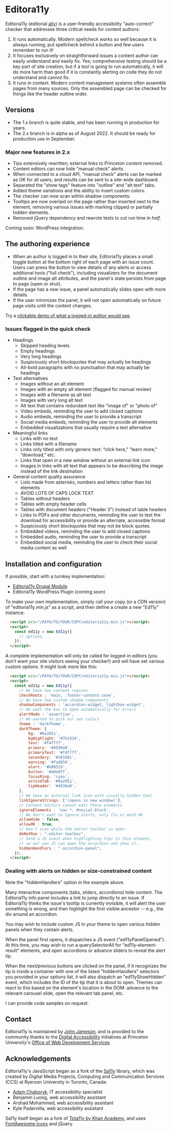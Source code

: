 # Editora11y

Editoria11y (editorial [ally](https://www.a11yproject.com/)) is a user-friendly accessibility "auto-correct" checker that addresses three critical needs for content authors:

1. It runs automatically. Modern spellcheck works so well because it is always running; put spellcheck behind a button and few users remember to run it!
1. It focuses exclusively on straightforward issues a content author can easily understand and easily fix. Yes; comprehensive testing should be a key part of site creation, but if a tool is going to run automatically, it will do more harm than good if it is constantly alerting on code they do not understand and cannot fix.
1. It runs in context. Modern content management systems often assemble pages from many sources. Only the assembled page can be checked for things like the header outline order.

## Versions

* The 1.x branch is quite stable, and has been running in production for years.
* The 2.x branch is in alpha as of August 2022. It should be ready for production use in September.

### Major new features in 2.x
* Tips extensively rewritten; external links to Princeton content removed.
* Content editors can now hide "manual check" alerts.
* When connected to a cloud API, "manual check" alerts can be marked as OK for all users, and results can be sent to a site-wide dashboard.
* Separated the "show tags" feature into "outline" and "alt text" tabs. 
* Added theme variations and the ability to insert custom colors.
* The checker can now scan within shadow components.
* Tooltips are now overlaid on the page rather than inserted next to the element, removing various issues with marking clipped or partially hidden elements.
* Removed jQuery dependency and rewrote tests to cut run time in *half*.

Coming soon: WordPress integration.

## The authoring experience
* When an author is logged in to their site, Editoria11y places a small toggle button at the bottom right of each page with an issue count. Users can press the button to view details of any alerts or access additional tools ("full check"), including visualizers for the document outline and image alt attributes, and the panel's state persists from page to page (open or shut).
* If the page has a *new* issue, a panel automatically slides open with more details.
* If the user minimizes the panel, it will not open automatically on future page visits until the content changes.

Try a [clickable demo of what a logged-in author would see](https://itmaybejj.github.io/editoria11y/).

### Issues flagged in the quick check
* Headings
  * Skipped heading levels
  * Empty headings
  * Very long headings
  * Suspiciously short blockquotes that may actually be headings
  * All-bold paragraphs with no punctuation that may actually be headings
* Text alternatives
  * Images without an alt element
  * Images with an empty alt element (flagged for manual review)
  * Images with a filename as alt text
  * Images with very long alt text
  * Alt text that contains redundant text like "image of" or "photo of"
  * Video embeds, reminding the user to add closed captions
  * Audio embeds, reminding the user to provide a transcript
  * Social media embeds, reminding the user to provide alt elements
  * Embedded visualizations that usually require a text alternative
* Meaningful links
  * Links with no text
  * Links titled with a filename 
  * Links only titled with only generic text: “click here,” “learn more,” “download,” etc.
  * Links that open in a new window without an external link icon
  * Images in links with alt text that appears to be describing the image instead of the link destination
* General content quality assurance
  * Lists made from asterisks, numbers and letters rather than list elements
  * AVOID LOTS OF CAPS LOCK TEXT
  * Tables without headers
  * Tables with empty header cells
  * Tables with document headers ("Header 3") instead of table headers 
  * Links to PDFs and other documents, reminding the user to test the download for accessibility or provide an alternate, accessible format
  * Suspiciously short blockquotes that may not be block quotes.
  * Embedded videos, reminding the user to add closed captions
  * Embedded audio, reminding the user to provide a transcript
  * Embedded social media, reminding the user to check their social media content as well
  
## Installation and configuration

If possible, start with a turnkey implementation:
* [Editoria11y Drupal Module](https://www.drupal.org/project/editoria11y)
* Editoria11y WordPress Plugin (coming soon) 

To make your own implementation, simply call your copy (or a CDN version) of "editoria11y.min.js" as a script, and then define a create a new "Ed11y" instance:

```html
  <script src="/PATH/TO/YOUR/COPY/editoria11y.min.js"></script>
  <script>
    const ed11y = new Ed11y({
      // options,
    });           
  </script>
 ```

A complete implementation will only be called for logged-in editors (you don't want your site visitors seeing your checker!) and will have set various custom options. It might look more like this:

```html
  <script src="/PATH/TO/YOUR/COPY/editoria11y.min.js"></script>
  <script>
    const ed11y = new Ed11y({
      // We have two content regions
      checkRoots : 'main, .footer-content-zone',
      // We have two custom shadow components
      shadowComponents : 'accordion-widget, lightbox-widget',
      // We want the box to open automatically for errors
      alertMode : 'assertive',
      // We wanted to pick our own colors
      theme : 'darkTheme',
      darkTheme: {
          bg: '#0a2051',
          bgHighlight: '#7b1919',
          text: '#f4f7ff',
          primary: '#4930a0',
          primaryText: '#f4f7ff',
          secondary: '#20160c',
          warning: '#fad859',
          alert: '#b80519',
          button: '#dde8ff',
          focusRing: 'cyan',
          activeTab: '#0a2051',
          tipHeader: '#4930a0',
      },
      // We have an external link icon with visually hidden text
      linkIgnoreStrings: ['(opens in new window)'],
      // Content editors cannot edit these elements
      ignoreElements : 'nav *, #social-block',
      // We don't want to ignore alerts, only fix or mark OK
      allowHide : false,
      allowOK : true,
      // Don't scan while the editor toolbar is open
      doNotRun : ".editor-toolbar",
      // Send a JS event when highlighting tips in this element,
      // so our own JS can open the accordion and show it.
      hiddenHandlers : ".accordion-panel",
    });
  </script>
 ```


### Dealing with alerts on hidden or size-constrained content

Note the "hiddenHandlers" option in the example above.

Many interactive components (tabs, sliders, accordions) hide content. The Editoria11y info panel includes a link to jump directly to an issue. If Editoria11y thinks the issue's tooltip is currently invisible, it will alert the user something is wrong, and then highlight the first visible ancestor -- e.g., the div around an accordion.

You may wish to include custom JS in your theme to open various hidden panels when they contain alerts. 

When the panel first opens, it dispatches a JS event ("ed11yPanelOpened"). At this time, you may wish to run a querySelectorAll for "ed11y-element-result" elements, and open accordions or advance sliders to reveal the alert tip.

When the next/previous buttons are clicked on the panel, if it recognizes the tip is inside a container with one of the listed "hiddenHandlers" selectors you provided in your options list, it will also dispatch an "ed11yShowHidden" event, which includes the ID of the tip that it is about to open. Themes can react to this based on the element's location in the DOM: advance to the relevant carousel slide, open the relevant tab panel, etc.

I can provide code samples on request.

## Contact
Editoria11y is maintained by [John Jameson](https://www.linkedin.com/in/johnwjameson/), and is provided to the community thanks to the [Digital Accessibility](https://accessibility.princeton.edu/) initiatives at Princeton University's [Office of Web Development Services](https://wds.princeton.edu/)

## Acknowledgements
Editoria11y's JavaScript began as a fork of the [Sa11y](https://ryersondmp.github.io/sa11y/) library, which was created by Digital Media Projects, Computing and Communication Services (CCS) at Ryerson University in Toronto, Canada:
- [Adam Chaboryk](https://github.com/adamchaboryk), IT accessibility specialist
- Benjamin Luong, web accessibility assistant
- Arshad Mohammed, web accessibility assistant
- Kyle Padernilla, web accessibility assistant

Sa11y itself began as a fork of [Tota11y by Khan Academy](https://github.com/Khan/tota11y), and uses [FontAwesome icons](https://github.com/FortAwesome/Font-Awesome) and jQuery.
